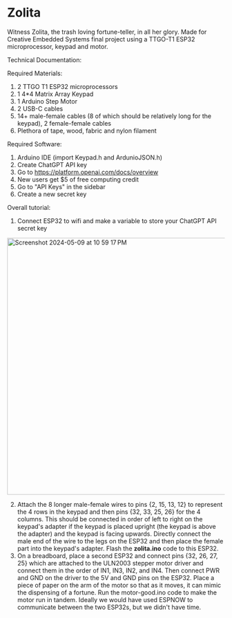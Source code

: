 # Zolita
Witness Zolita, the trash loving fortune-teller, in all her glory. Made for Creative Embedded Systems final project using a TTGO-T1 ESP32 microprocessor, keypad and motor.

Technical Documentation:

Required Materials:
1) 2 TTGO T1 ESP32 microprocessors
2) 1 4*4 Matrix Array Keypad
3) 1 Arduino Step Motor
4) 2 USB-C cables
5) 14+ male-female cables (8 of which should be relatively long for the keypad), 2 female-female cables
6) Plethora of tape, wood, fabric and nylon filament

Required Software:
1) Arduino IDE (import Keypad.h and ArdunioJSON.h)
2) Create ChatGPT API key
  3) Go to https://platform.openai.com/docs/overview
  4) New users get $5 of free computing credit
  5) Go to "API Keys" in the sidebar
  6) Create a new secret key

Overall tutorial: 
1) Connect ESP32 to wifi and make a variable to store your ChatGPT API secret key
<img width="595" alt="Screenshot 2024-05-09 at 10 59 17 PM" src="https://github.com/ct3008/Zolita/assets/109620408/5c66656e-90d9-46e0-a086-1d7132530bee">


2) Attach the 8 longer male-female wires to pins {2, 15, 13, 12} to represent the 4 rows in the keypad and then pins {32, 33, 25, 26} for the 4 columns. This should be connected in order of left to right on the keypad's adapter if the keypad is placed upright (the keypad is above the adapter) and the keypad is facing upwards. Directly connect the male end of the wire to the legs on the ESP32 and then place the female part into the keypad's adapter. Flash the **zolita.ino** code to this ESP32.
3) On a breadboard, place a second ESP32 and connect pins {32, 26, 27, 25} which are attached to the ULN2003 stepper motor driver and connect them in the order of IN1, IN3, IN2, and IN4. Then connect PWR and GND on the driver to the 5V and GND pins on the ESP32. Place a piece of paper on the arm of the motor so that as it moves, it can mimic the dispensing of a fortune. Run the motor-good.ino code to make the motor run in tandem. Ideally we would have used ESPNOW to communicate between the two ESP32s, but we didn't have time.




